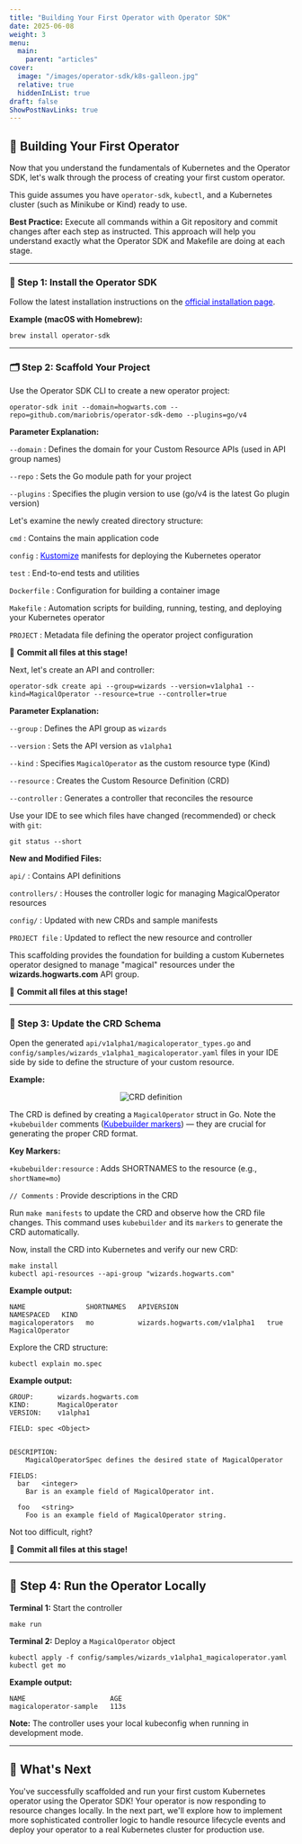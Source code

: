 ```yaml
---
title: "Building Your First Operator with Operator SDK"
date: 2025-06-08
weight: 3
menu:
  main:
    parent: "articles"
cover:
  image: "/images/operator-sdk/k8s-galleon.jpg"
  relative: true
  hiddenInList: true
draft: false
ShowPostNavLinks: true
---
```


## 🧱 Building Your First Operator

Now that you understand the fundamentals of Kubernetes and the Operator SDK, let's walk through the process of creating your first custom operator.

This guide assumes you have `operator-sdk`, `kubectl`, and a Kubernetes cluster (such as Minikube or Kind) ready to use.

**Best Practice:** Execute all commands within a Git repository and commit changes after each step as instructed. This approach will help you understand exactly what the Operator SDK and Makefile are doing at each stage.

---

### 🔧 Step 1: Install the Operator SDK

Follow the latest installation instructions on the <a href="https://sdk.operatorframework.io/docs/installation/" target="_blank" rel="noopener noreferrer" style="color:blue;">official installation page</a>.

**Example (macOS with Homebrew):**

```
brew install operator-sdk
```

---

### 🗂 Step 2: Scaffold Your Project

Use the Operator SDK CLI to create a new operator project:

```
operator-sdk init --domain=hogwarts.com --repo=github.com/mariobris/operator-sdk-demo --plugins=go/v4
```

**Parameter Explanation:**

`--domain`
: Defines the domain for your Custom Resource APIs (used in API group names)

`--repo`
: Sets the Go module path for your project

`--plugins`
: Specifies the plugin version to use (go/v4 is the latest Go plugin version)

<p></p> <!-- end of definition list -->

Let's examine the newly created directory structure:

`cmd`
: Contains the main application code

`config`
: <a href="https://kustomize.io/" target="_blank" rel="noopener noreferrer" style="color:blue;">Kustomize</a> manifests for deploying the Kubernetes operator

`test`
: End-to-end tests and utilities

`Dockerfile`
: Configuration for building a container image

`Makefile`
: Automation scripts for building, running, testing, and deploying your Kubernetes operator

`PROJECT`
: Metadata file defining the operator project configuration

<p></p> <!-- end of definition list -->

📌 **Commit all files at this stage!**

Next, let's create an API and controller:

```
operator-sdk create api --group=wizards --version=v1alpha1 --kind=MagicalOperator --resource=true --controller=true
```

**Parameter Explanation:**

`--group`
: Defines the API group as `wizards`

`--version`
: Sets the API version as `v1alpha1`

`--kind`
: Specifies `MagicalOperator` as the custom resource type (Kind)

`--resource`
: Creates the Custom Resource Definition (CRD)

`--controller`
: Generates a controller that reconciles the resource

<p></p> <!-- end of definition list -->

Use your IDE to see which files have changed (recommended) or check with `git`:

```
git status --short
```

**New and Modified Files:**

`api/`
: Contains API definitions

`controllers/`
: Houses the controller logic for managing MagicalOperator resources

`config/`
: Updated with new CRDs and sample manifests

`PROJECT file`
: Updated to reflect the new resource and controller

<p></p> <!-- end of definition list -->

This scaffolding provides the foundation for building a custom Kubernetes operator designed to manage "magical" resources under the **wizards.hogwarts.com** API group.

📌 **Commit all files at this stage!**

---

### 🧬 Step 3: Update the CRD Schema

Open the generated `api/v1alpha1/magicaloperator_types.go` and `config/samples/wizards_v1alpha1_magicaloperator.yaml` files in your IDE side by side to define the structure of your custom resource.

**Example:**
<p align="center">
  <img src="/images/operator-sdk/api-types.png" alt="CRD definition" />
</p>

The CRD is defined by creating a `MagicalOperator` struct in Go. Note the `+kubebuilder` comments (<a href="https://book.kubebuilder.io/reference/markers.html" target="_blank" rel="noopener noreferrer" style="color:blue;">Kubebuilder markers</a>) — they are crucial for generating the proper CRD format.

**Key Markers:**

`+kubebuilder:resource`
: Adds SHORTNAMES to the resource (e.g., `shortName=mo`)

`// Comments`
: Provide descriptions in the CRD

<p></p> <!-- end of definition list -->

Run `make manifests` to update the CRD and observe how the CRD file changes. This command uses `kubebuilder` and its `markers` to generate the CRD automatically.

Now, install the CRD into Kubernetes and verify our new CRD:

```
make install
kubectl api-resources --api-group "wizards.hogwarts.com"
```

**Example output:**
```
NAME               SHORTNAMES   APIVERSION                      NAMESPACED   KIND
magicaloperators   mo           wizards.hogwarts.com/v1alpha1   true         MagicalOperator
```

Explore the CRD structure:

```
kubectl explain mo.spec
```

**Example output:**
```
GROUP:      wizards.hogwarts.com
KIND:       MagicalOperator
VERSION:    v1alpha1

FIELD: spec <Object>


DESCRIPTION:
    MagicalOperatorSpec defines the desired state of MagicalOperator

FIELDS:
  bar   <integer>
    Bar is an example field of MagicalOperator int.

  foo   <string>
    Foo is an example field of MagicalOperator string.
```

Not too difficult, right?

📌 **Commit all files at this stage!**

---

## 🚀 Step 4: Run the Operator Locally

**Terminal 1:** Start the controller

```
make run
```

**Terminal 2:** Deploy a `MagicalOperator` object

```
kubectl apply -f config/samples/wizards_v1alpha1_magicaloperator.yaml
kubectl get mo
```

**Example output:**
```
NAME                     AGE
magicaloperator-sample   113s
```

**Note:** The controller uses your local kubeconfig when running in development mode.

---

## 🚀 What's Next

You've successfully scaffolded and run your first custom Kubernetes operator using the Operator SDK! Your operator is now responding to resource changes locally. In the next part, we'll explore how to implement more sophisticated controller logic to handle resource lifecycle events and deploy your operator to a real Kubernetes cluster for production use.


